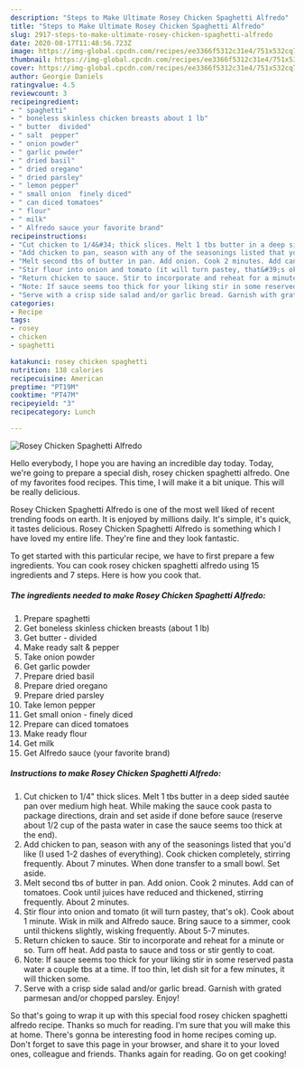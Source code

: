 ```yaml
---
description: "Steps to Make Ultimate Rosey Chicken Spaghetti Alfredo"
title: "Steps to Make Ultimate Rosey Chicken Spaghetti Alfredo"
slug: 2917-steps-to-make-ultimate-rosey-chicken-spaghetti-alfredo
date: 2020-08-17T11:48:56.723Z
image: https://img-global.cpcdn.com/recipes/ee3366f5312c31e4/751x532cq70/rosey-chicken-spaghetti-alfredo-recipe-main-photo.jpg
thumbnail: https://img-global.cpcdn.com/recipes/ee3366f5312c31e4/751x532cq70/rosey-chicken-spaghetti-alfredo-recipe-main-photo.jpg
cover: https://img-global.cpcdn.com/recipes/ee3366f5312c31e4/751x532cq70/rosey-chicken-spaghetti-alfredo-recipe-main-photo.jpg
author: Georgie Daniels
ratingvalue: 4.5
reviewcount: 3
recipeingredient:
- " spaghetti"
- " boneless skinless chicken breasts about 1 lb"
- " butter  divided"
- " salt  pepper"
- " onion powder"
- " garlic powder"
- " dried basil"
- " dried oregano"
- " dried parsley"
- " lemon pepper"
- " small onion  finely diced"
- " can diced tomatoes"
- " flour"
- " milk"
- " Alfredo sauce your favorite brand"
recipeinstructions:
- "Cut chicken to 1/4&#34; thick slices. Melt 1 tbs butter in a deep sided sautée pan over medium high heat. While making the sauce cook pasta to package directions, drain and set aside if done before sauce (reserve about 1/2 cup of the pasta water in case the sauce seems too thick at the end)."
- "Add chicken to pan, season with any of the seasonings listed that you&#39;d like (I used 1-2 dashes of everything). Cook chicken completely, stirring frequently. About 7 minutes. When done transfer to a small bowl. Set aside."
- "Melt second tbs of butter in pan. Add onion. Cook 2 minutes. Add can of tomatoes. Cook until juices have reduced and thickened, stirring frequently. About 2 minutes."
- "Stir flour into onion and tomato (it will turn pastey, that&#39;s ok). Cook about 1 minute. Wisk in milk and Alfredo sauce. Bring sauce to a simmer, cook until thickens slightly, wisking frequently. About 5-7 minutes."
- "Return chicken to sauce. Stir to incorporate and reheat for a minute or so. Turn off heat. Add pasta to sauce and toss or stir gently to coat."
- "Note: If sauce seems too thick for your liking stir in some reserved pasta water a couple tbs at a time. If too thin, let dish sit for a few minutes, it will thicken some."
- "Serve with a crisp side salad and/or garlic bread. Garnish with grated parmesan and/or chopped parsley. Enjoy!"
categories:
- Recipe
tags:
- rosey
- chicken
- spaghetti

katakunci: rosey chicken spaghetti 
nutrition: 138 calories
recipecuisine: American
preptime: "PT19M"
cooktime: "PT47M"
recipeyield: "3"
recipecategory: Lunch

---
```



![Rosey Chicken Spaghetti Alfredo](https://img-global.cpcdn.com/recipes/ee3366f5312c31e4/751x532cq70/rosey-chicken-spaghetti-alfredo-recipe-main-photo.jpg)

Hello everybody, I hope you are having an incredible day today. Today, we're going to prepare a special dish, rosey chicken spaghetti alfredo. One of my favorites food recipes. This time, I will make it a bit unique. This will be really delicious.



Rosey Chicken Spaghetti Alfredo is one of the most well liked of recent trending foods on earth. It is enjoyed by millions daily. It's simple, it's quick, it tastes delicious. Rosey Chicken Spaghetti Alfredo is something which I have loved my entire life. They're fine and they look fantastic.


To get started with this particular recipe, we have to first prepare a few ingredients. You can cook rosey chicken spaghetti alfredo using 15 ingredients and 7 steps. Here is how you cook that.

<!--inarticleads1-->

##### The ingredients needed to make Rosey Chicken Spaghetti Alfredo:

1. Prepare  spaghetti
1. Get  boneless skinless chicken breasts (about 1 lb)
1. Get  butter - divided
1. Make ready  salt &amp; pepper
1. Take  onion powder
1. Get  garlic powder
1. Prepare  dried basil
1. Prepare  dried oregano
1. Prepare  dried parsley
1. Take  lemon pepper
1. Get  small onion - finely diced
1. Prepare  can diced tomatoes
1. Make ready  flour
1. Get  milk
1. Get  Alfredo sauce (your favorite brand)




<!--inarticleads2-->

##### Instructions to make Rosey Chicken Spaghetti Alfredo:

1. Cut chicken to 1/4&#34; thick slices. Melt 1 tbs butter in a deep sided sautée pan over medium high heat. While making the sauce cook pasta to package directions, drain and set aside if done before sauce (reserve about 1/2 cup of the pasta water in case the sauce seems too thick at the end).
1. Add chicken to pan, season with any of the seasonings listed that you&#39;d like (I used 1-2 dashes of everything). Cook chicken completely, stirring frequently. About 7 minutes. When done transfer to a small bowl. Set aside.
1. Melt second tbs of butter in pan. Add onion. Cook 2 minutes. Add can of tomatoes. Cook until juices have reduced and thickened, stirring frequently. About 2 minutes.
1. Stir flour into onion and tomato (it will turn pastey, that&#39;s ok). Cook about 1 minute. Wisk in milk and Alfredo sauce. Bring sauce to a simmer, cook until thickens slightly, wisking frequently. About 5-7 minutes.
1. Return chicken to sauce. Stir to incorporate and reheat for a minute or so. Turn off heat. Add pasta to sauce and toss or stir gently to coat.
1. Note: If sauce seems too thick for your liking stir in some reserved pasta water a couple tbs at a time. If too thin, let dish sit for a few minutes, it will thicken some.
1. Serve with a crisp side salad and/or garlic bread. Garnish with grated parmesan and/or chopped parsley. Enjoy!




So that's going to wrap it up with this special food rosey chicken spaghetti alfredo recipe. Thanks so much for reading. I'm sure that you will make this at home. There's gonna be interesting food in home recipes coming up. Don't forget to save this page in your browser, and share it to your loved ones, colleague and friends. Thanks again for reading. Go on get cooking!

